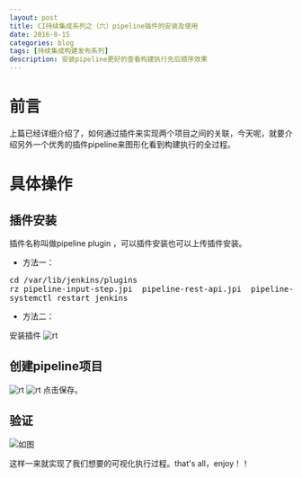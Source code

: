 ```yaml
---
layout: post
title: CI持续集成系列之（六）pipeline插件的安装及使用
date: 2016-8-15
categories: blog
tags: [持续集成构建发布系列]
description: 安装pipeline更好的查看构建执行先后顺序效果
---
```


# 前言

上篇已经详细介绍了，如何通过插件来实现两个项目之间的关联，今天呢，就要介绍另外一个优秀的插件pipeline来图形化看到构建执行的全过程。

# 具体操作

## 插件安装

插件名称叫做pipeline plugin ，可以插件安装也可以上传插件安装。

* 方法一：
<pre>
cd /var/lib/jenkins/plugins
rz pipeline-input-step.jpi  pipeline-rest-api.jpi  pipeline-stage-step.jpi  pipeline-stage-view.jpi
systemctl restart jenkins
</pre>

* 方法二：

安装插件
![rt](http://7xwp9m.com1.z0.glb.clouddn.com/六-pipe-插件.png_jixuege)

## 创建pipeline项目

![rt](http://7xwp9m.com1.z0.glb.clouddn.com/6-pipe创建.png_jixuege)
![rt](http://7xwp9m.com1.z0.glb.clouddn.com/6-pipe项目配置.png_jixuege)
点击保存。

## 验证

![如图](http://7xwp9m.com1.z0.glb.clouddn.com/6-最终效果图.png_jixuege)

这样一来就实现了我们想要的可视化执行过程。that's all，enjoy！！